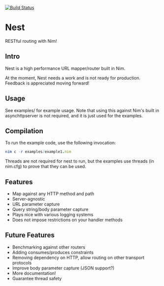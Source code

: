 [![Build Status](https://travis-ci.org/kedean/nest.svg?branch=master)](https://travis-ci.org/kedean/nest)

# Nest
RESTful routing with Nim!

## Intro
Nest is a high performance URL mapper/router built in Nim.

At the moment, Nest needs a work and is not ready for production. Feedback is appreciated moving forward!

## Usage
See examples/ for example usage. Note that using this against Nim's built in asynchttpserver is not required, and it is just used for the examples.

## Compilation
To run the example code, use the following invocation:
```nim
nim c -r examples/example1.nim
```
Threads are not required for nest to run, but the examples use threads (in nim.cfg) to prove that they can be used.

## Features
- Map against any HTTP method and path
- Server-agnostic
- URL parameter capture
- Query string/body parameter capture
- Plays nice with various logging systems
- Does not impose restrictions on your handler methods

## Future Features
- Benchmarking against other routers
- Adding consumes/produces constraints
- Removing dependency on HTTP, allow routing on other transport protocols
- Improve body parameter capture (JSON support?)
- More documentation!
- Guarantee thread safety
